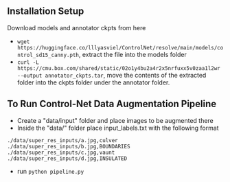 

## Installation Setup

Download models and annotator ckpts from here
- `wget https://huggingface.co/lllyasviel/ControlNet/resolve/main/models/control_sd15_canny.pth`, extract the file into the models folder
- `curl -L https://cmu.box.com/shared/static/02o1y4bu2a4r2x5nrfuxx5v0zaa1l2wr --output annotator_ckpts.tar`, move the contents of the extracted folder into the ckpts folder under the annotator folder.


## To Run Control-Net Data Augmentation Pipeline
- Create a "data/input" folder and place images to be augmented there
- Inside the "data/" folder place input_labels.txt with the following format
```
./data/super_res_inputs/a.jpg,culver
./data/super_res_inputs/b.jpg,BOUNDARIES
./data/super_res_inputs/c.jpg,vaunt
./data/super_res_inputs/d.jpg,INSULATED
```
- run `python pipeline.py`
